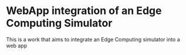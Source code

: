 # WebApp integration of an Edge Computing Simulator
This is a work that aims to integrate an Edge Computing simulator into a web app
